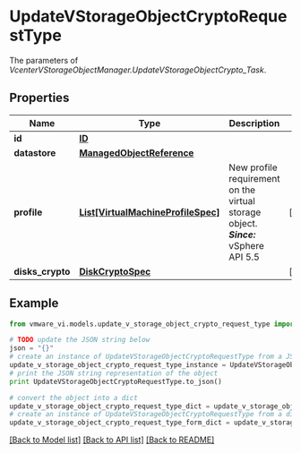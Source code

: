 # UpdateVStorageObjectCryptoRequestType

The parameters of *VcenterVStorageObjectManager.UpdateVStorageObjectCrypto_Task*. 

## Properties
Name | Type | Description | Notes
------------ | ------------- | ------------- | -------------
**id** | [**ID**](ID.md) |  | 
**datastore** | [**ManagedObjectReference**](ManagedObjectReference.md) |  | 
**profile** | [**List[VirtualMachineProfileSpec]**](VirtualMachineProfileSpec.md) | New profile requirement on the virtual storage object.  ***Since:*** vSphere API 5.5  | [optional] 
**disks_crypto** | [**DiskCryptoSpec**](DiskCryptoSpec.md) |  | [optional] 

## Example

```python
from vmware_vi.models.update_v_storage_object_crypto_request_type import UpdateVStorageObjectCryptoRequestType

# TODO update the JSON string below
json = "{}"
# create an instance of UpdateVStorageObjectCryptoRequestType from a JSON string
update_v_storage_object_crypto_request_type_instance = UpdateVStorageObjectCryptoRequestType.from_json(json)
# print the JSON string representation of the object
print UpdateVStorageObjectCryptoRequestType.to_json()

# convert the object into a dict
update_v_storage_object_crypto_request_type_dict = update_v_storage_object_crypto_request_type_instance.to_dict()
# create an instance of UpdateVStorageObjectCryptoRequestType from a dict
update_v_storage_object_crypto_request_type_form_dict = update_v_storage_object_crypto_request_type.from_dict(update_v_storage_object_crypto_request_type_dict)
```
[[Back to Model list]](../README.md#documentation-for-models) [[Back to API list]](../README.md#documentation-for-api-endpoints) [[Back to README]](../README.md)


